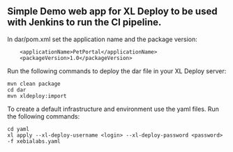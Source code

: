 
## Simple Demo web app for XL Deploy to be used with Jenkins to run the CI pipeline.

In dar/pom.xml set the application name and the package version:
```
    <applicationName>PetPortal</applicationName>
    <packageVersion>1.0</packageVersion>
```

Run the following commands to deploy the dar file in your XL Deploy server:
```
mvn clean package
cd dar
mvn xldeploy:import
```

To create a default infrastructure and environment use the yaml files.
Run the following commands:
```
cd yaml
xl apply --xl-deploy-username <login> --xl-deploy-password <password> -f xebialabs.yaml
````

